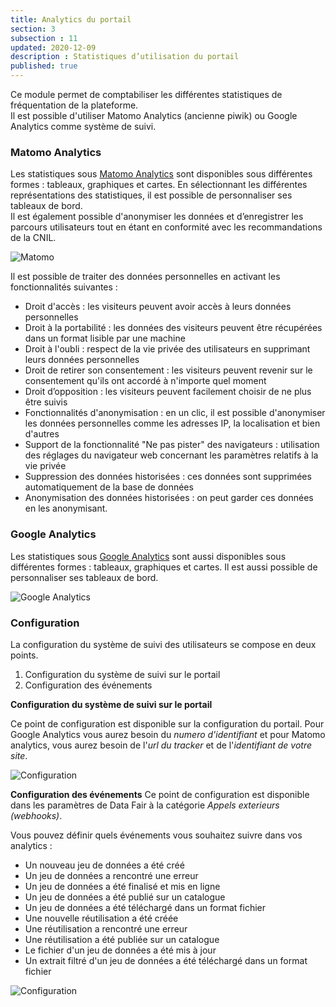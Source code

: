 ```yaml
---
title: Analytics du portail
section: 3
subsection : 11
updated: 2020-12-09
description : Statistiques d’utilisation du portail
published: true
---
```


Ce module permet de comptabiliser les différentes statistiques de fréquentation de la plateforme.  
Il est possible d'utiliser Matomo Analytics (ancienne piwik) ou Google Analytics comme système de suivi.

### Matomo Analytics
Les statistiques sous [Matomo Analytics](https://fr.matomo.org/) sont disponibles sous différentes formes : tableaux, graphiques et cartes. En sélectionnant les différentes représentations des statistiques, il est possible de personnaliser ses tableaux de bord.  
Il est également possible d'anonymiser les données et d’enregistrer les parcours utilisateurs tout en étant en conformité avec les recommandations de la CNIL.

![Matomo](./images/functional-presentation/matomo.jpg)

Il est possible de traiter des données personnelles en activant les fonctionnalités suivantes :
* Droit d'accès : les visiteurs peuvent avoir accès à leurs données personnelles
* Droit à la portabilité : les données des visiteurs peuvent être récupérées dans un format lisible par une machine
* Droit à l'oubli : respect de la vie privée des utilisateurs en supprimant leurs données personnelles
* Droit de retirer son consentement : les visiteurs peuvent revenir sur le consentement qu'ils ont accordé à n'importe quel moment
* Droit d’opposition : les visiteurs peuvent facilement choisir de ne plus être suivis
* Fonctionnalités d'anonymisation : en un clic, il est possible d'anonymiser les données personnelles comme les adresses IP, la localisation et bien d'autres
* Support de la fonctionnalité "Ne pas pister" des navigateurs : utilisation des réglages du navigateur web concernant les paramètres relatifs à la vie privée
* Suppression des données historisées : ces données sont supprimées automatiquement de la base de données
* Anonymisation des données historisées : on peut garder ces données en les anonymisant.

### Google Analytics

Les statistiques sous [Google Analytics](https://analytics.google.com/) sont aussi disponibles sous différentes formes : tableaux, graphiques et cartes. Il est aussi possible de personnaliser ses tableaux de bord.

![Google Analytics](./images/functional-presentation/google-analytics.jpg)

### Configuration

La configuration du système de suivi des utilisateurs se compose en deux points.
1. Configuration du système de suivi sur le portail
2. Configuration des événements


**Configuration du système de suivi sur le portail**

Ce point de configuration est disponible sur la configuration du portail.
Pour Google Analytics vous aurez besoin du *numero d'identifiant* et pour Matomo analytics, vous aurez besoin de l'*url du tracker* et de l'*identifiant de votre site*.

![Configuration](./images/functional-presentation/config-GA-1.jpg)


**Configuration des événements**
Ce point de configuration est disponible dans les paramètres de Data Fair à la catégorie *Appels exterieurs (webhooks)*.

Vous pouvez définir quels événements vous souhaitez suivre dans vos analytics :
* Un nouveau jeu de données a été créé
* Un jeu de données a rencontré une erreur
* Un jeu de données a été finalisé et mis en ligne
* Un jeu de données a été publié sur un catalogue
* Un jeu de données a été téléchargé dans un format fichier
* Une nouvelle réutilisation a été créée
* Une réutilisation a rencontré une erreur
* Une réutilisation a été publiée sur un catalogue
* Le fichier d'un jeu de données a été mis à jour
* Un extrait filtré d'un jeu de données a été téléchargé dans un format fichier

![Configuration](./images/functional-presentation/config-GA-2.jpg)
